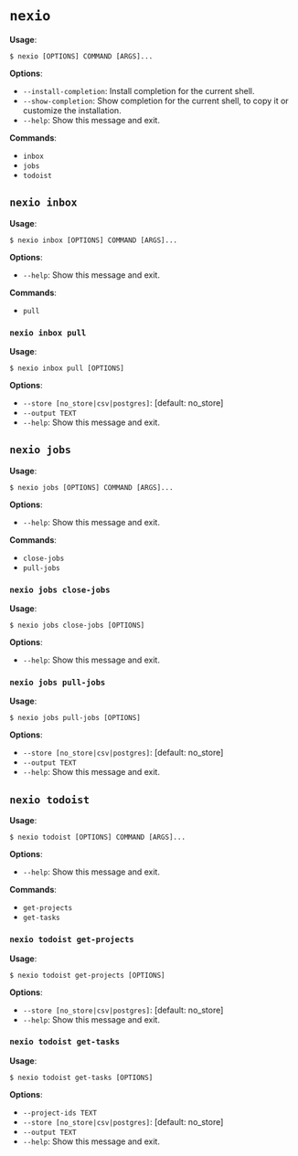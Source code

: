 # `nexio`

**Usage**:

```console
$ nexio [OPTIONS] COMMAND [ARGS]...
```

**Options**:

* `--install-completion`: Install completion for the current shell.
* `--show-completion`: Show completion for the current shell, to copy it or customize the installation.
* `--help`: Show this message and exit.

**Commands**:

* `inbox`
* `jobs`
* `todoist`

## `nexio inbox`

**Usage**:

```console
$ nexio inbox [OPTIONS] COMMAND [ARGS]...
```

**Options**:

* `--help`: Show this message and exit.

**Commands**:

* `pull`

### `nexio inbox pull`

**Usage**:

```console
$ nexio inbox pull [OPTIONS]
```

**Options**:

* `--store [no_store|csv|postgres]`: [default: no_store]
* `--output TEXT`
* `--help`: Show this message and exit.

## `nexio jobs`

**Usage**:

```console
$ nexio jobs [OPTIONS] COMMAND [ARGS]...
```

**Options**:

* `--help`: Show this message and exit.

**Commands**:

* `close-jobs`
* `pull-jobs`

### `nexio jobs close-jobs`

**Usage**:

```console
$ nexio jobs close-jobs [OPTIONS]
```

**Options**:

* `--help`: Show this message and exit.

### `nexio jobs pull-jobs`

**Usage**:

```console
$ nexio jobs pull-jobs [OPTIONS]
```

**Options**:

* `--store [no_store|csv|postgres]`: [default: no_store]
* `--output TEXT`
* `--help`: Show this message and exit.

## `nexio todoist`

**Usage**:

```console
$ nexio todoist [OPTIONS] COMMAND [ARGS]...
```

**Options**:

* `--help`: Show this message and exit.

**Commands**:

* `get-projects`
* `get-tasks`

### `nexio todoist get-projects`

**Usage**:

```console
$ nexio todoist get-projects [OPTIONS]
```

**Options**:

* `--store [no_store|csv|postgres]`: [default: no_store]
* `--help`: Show this message and exit.

### `nexio todoist get-tasks`

**Usage**:

```console
$ nexio todoist get-tasks [OPTIONS]
```

**Options**:

* `--project-ids TEXT`
* `--store [no_store|csv|postgres]`: [default: no_store]
* `--output TEXT`
* `--help`: Show this message and exit.
